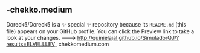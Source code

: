 -chekko.medium
- 
Doreck5/Doreck5 is a ✨ special ✨ repository because its `README.md` (this file) appears on your GitHub profile.
You can click the Preview link to take a look at your changes.
--->
http://quinielajal.github.io/SimuladorQJ/?results=ELVELLLEV_
chekkomedium.com